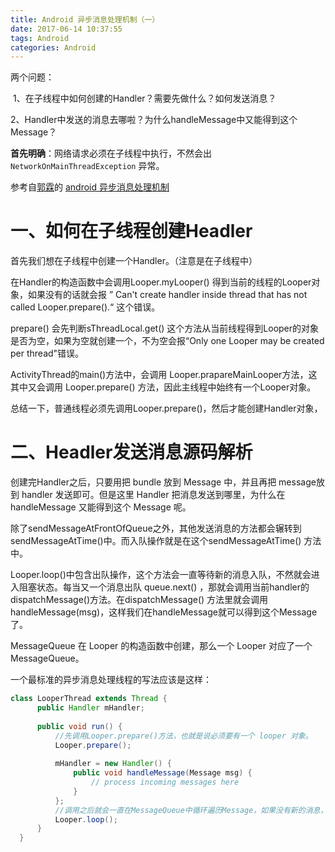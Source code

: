 ```yaml
---
title: Android 异步消息处理机制（一）
date: 2017-06-14 10:37:55
tags: Android
categories: Android
---
```




两个问题：

​	1、在子线程中如何创建的Handler？需要先做什么？如何发送消息？

​	2、Handler中发送的消息去哪啦？为什么handleMessage中又能得到这个Message？


<!-- more -->

**首先明确**：网络请求必须在子线程中执行，不然会出 `NetworkOnMainThreadException` 异常。



参考自[郭霖](http://blog.csdn.net/guolin_blog)的 [android 异步消息处理机制](http://blog.csdn.net/guolin_blog/article/details/9991569)

# 一、如何在子线程创建Headler

首先我们想在子线程中创建一个Handler。（注意是在子线程中）

在Handler的构造函数中会调用Looper.myLooper() 得到当前的线程的Looper对象，如果没有的话就会报 ” Can't create handler inside thread that has not called Looper.prepare().“ 这个错误。



prepare() 会先判断sThreadLocal.get() 这个方法从当前线程得到Looper的对象是否为空，如果为空就创建一个，不为空会报“Only one Looper may be created per thread"错误。

ActivityThread的main()方法中，会调用 Looper.prapareMainLooper方法，这其中又会调用  Looper.prepare() 方法，因此主线程中始终有一个Looper对象。



总结一下，普通线程必须先调用Looper.prepare()，然后才能创建Handler对象，

# 二、Headler发送消息源码解析

创建完Handler之后，只要用把 bundle 放到 Message 中，并且再把 message放到 handler 发送即可。但是这里 Handler 把消息发送到哪里，为什么在 handleMessage 又能得到这个 Message 呢。

除了sendMessageAtFrontOfQueue之外，其他发送消息的方法都会辗转到sendMessageAtTime()中。而入队操作就是在这个sendMessageAtTime() 方法中。

Looper.loop()中包含出队操作，这个方法会一直等待新的消息入队，不然就会进入阻塞状态。每当又一个消息出队 queue.next() ，那就会调用当前handler的dispatchMessage()方法。在dispatchMessage() 方法里就会调用 handleMessage(msg)，这样我们在handleMessage就可以得到这个Message了。

MessageQueue 在 Looper 的构造函数中创建，那么一个 Looper 对应了一个 MessageQueue。

一个最标准的异步消息处理线程的写法应该是这样：

```java
class LooperThread extends Thread {  
      public Handler mHandler;  
  
      public void run() {  
		  //先调用Looper.prepare()方法，也就是说必须要有一个 looper 对象。
          Looper.prepare();  
  
          mHandler = new Handler() {  
              public void handleMessage(Message msg) {  
                  // process incoming messages here  
              }  
          };  
  		  //调用之后就会一直在MessageQueue中循环遍历Message，如果没有新的消息，就会挂起。
          Looper.loop();  
      }  
  }  
```

